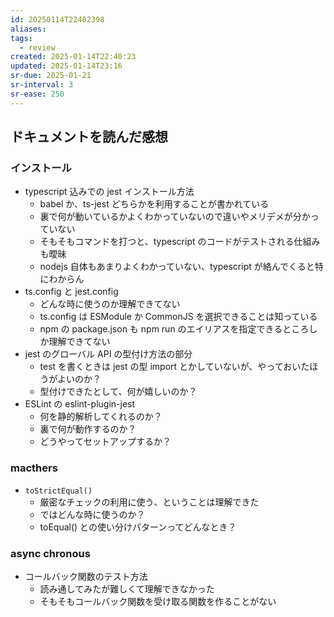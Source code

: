 ```yaml
---
id: 20250114T22402398
aliases: 
tags:
  - review
created: 2025-01-14T22:40:23
updated: 2025-01-14T23:16
sr-due: 2025-01-21
sr-interval: 3
sr-ease: 250
---
```


## ドキュメントを読んだ感想

### インストール

- typescript 込みでの jest インストール方法
    - babel か、ts-jest どちらかを利用することが書かれている
    - 裏で何が動いているかよくわかっていないので違いやメリデメが分かっていない
    - そもそもコマンドを打つと、typescript のコードがテストされる仕組みも曖昧
    - nodejs 自体もあまりよくわかっていない、typescript が絡んでくると特にわからん
- ts.config と jest.config
    - どんな時に使うのか理解できてない
    - ts.config は ESModule か CommonJS を選択できることは知っている
    - npm の package.json も npm run のエイリアスを指定できるところしか理解できてない
- jest のグローバル API の型付け方法の部分
    - test を書くときは jest の型 import とかしていないが、やっておいたほうがよいのか？
    - 型付けできたとして、何が嬉しいのか？
- ESLint の eslint-plugin-jest
    - 何を静的解析してくれるのか？
    - 裏で何が動作するのか？
    - どうやってセットアップするか？

### macthers

- `toStrictEqual()`
    - 厳密なチェックの利用に使う、ということは理解できた
    - ではどんな時に使うのか？
    - toEqual() との使い分けパターンってどんなとき？

### async chronous

- コールバック関数のテスト方法
    - 読み通してみたが難しくて理解できなかった
    - そもそもコールバック関数を受け取る関数を作ることがない